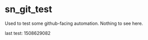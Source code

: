 # sn_git_test
Used to test some github-facing automation.  Nothing to see here.

last test: 1508629082
